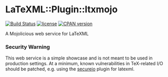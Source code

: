 # LaTeXML::Plugin::ltxmojo

[![Build Status](https://secure.travis-ci.org/dginev/LaTeXML-Plugin-ltxmojo.png?branch=master)](https://travis-ci.org/dginev/LaTeXML-Plugin-ltxmojo)
[![license](http://img.shields.io/badge/license-Unlicense-blue.svg)](https://raw.githubusercontent.com/dginev/LaTeXML-Plugin-ltxmojo/master/LICENSE)
[![CPAN version](https://badge.fury.io/pl/LaTeXML-Plugin-LtxMojo.svg)](https://badge.fury.io/pl/LaTeXML-Plugin-ltxmojo)

A Mojolicious web service for LaTeXML

### Security Warning

This web service is a simple showcase and is not meant to be used in production settings. At a minimum, known vulnerabilities in TeX-related I/O should be patched, e.g. using the [secureio](https://github.com/dginev/LaTeXML-Plugin-secureio/) plugin for latexml.
